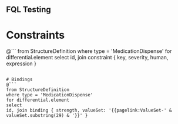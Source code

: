 ## FQL Testing

# Constraints
@```
from StructureDefinition
where type = 'MedicationDispense'
for differential.element
select
id, join constraint { key, severity, human, expression }
```

# Bindings
@```
from StructureDefinition
where type = 'MedicationDispense'
for differential.element
select
id, join binding { strength, valueSet: '{{pagelink:ValueSet-' & valueSet.substring(29) & '}}' }
```